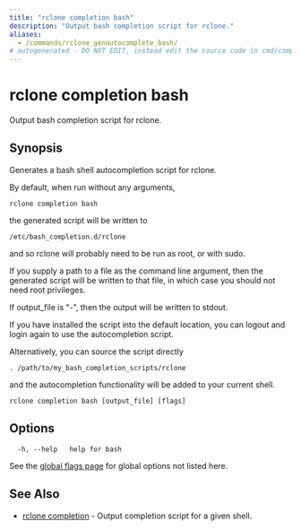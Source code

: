 ```yaml
---
title: "rclone completion bash"
description: "Output bash completion script for rclone."
aliases:
  - /commands/rclone_genautocomplete_bash/
# autogenerated - DO NOT EDIT, instead edit the source code in cmd/completion/bash/ and as part of making a release run "make commanddocs"
---
```

# rclone completion bash

Output bash completion script for rclone.

## Synopsis

Generates a bash shell autocompletion script for rclone.

By default, when run without any arguments, 

    rclone completion bash

the generated script will be written to

    /etc/bash_completion.d/rclone

and so rclone will probably need to be run as root, or with sudo.

If you supply a path to a file as the command line argument, then 
the generated script will be written to that file, in which case
you should not need root privileges.

If output_file is "-", then the output will be written to stdout.

If you have installed the script into the default location, you
can logout and login again to use the autocompletion script.

Alternatively, you can source the script directly

    . /path/to/my_bash_completion_scripts/rclone

and the autocompletion functionality will be added to your
current shell.


```
rclone completion bash [output_file] [flags]
```

## Options

```
  -h, --help   help for bash
```

See the [global flags page](/flags/) for global options not listed here.

## See Also

* [rclone completion](/commands/rclone_completion/)	 - Output completion script for a given shell.

